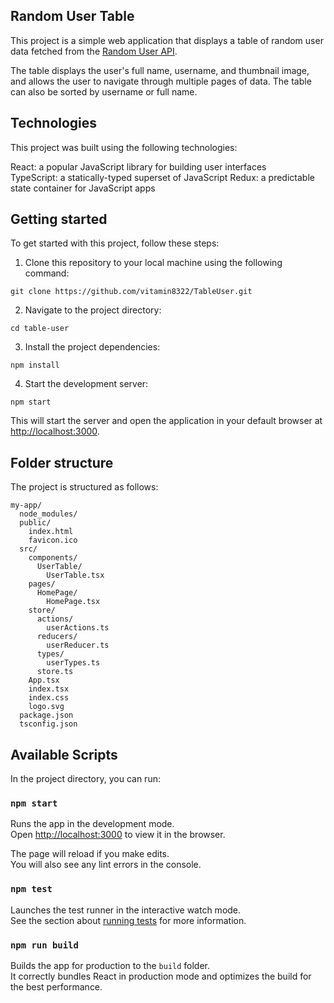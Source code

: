 ## Random User Table

This project is a simple web application that displays a table of random user data fetched from the [Random User API](https://randomuser.me/).

The table displays the user's full name, username, and thumbnail image, and allows the user to navigate through multiple pages of data. The table can also be sorted by username or full name.

## Technologies
This project was built using the following technologies:

React: a popular JavaScript library for building user interfaces <br>
TypeScript: a statically-typed superset of JavaScript
Redux: a predictable state container for JavaScript apps

## Getting started

To get started with this project, follow these steps:

1. Clone this repository to your local machine using the following command:
```
git clone https://github.com/vitamin8322/TableUser.git
```

2. Navigate to the project directory:
```
cd table-user
```

3. Install the project dependencies:
```
npm install
```

4. Start the development server:
```
npm start
```
This will start the server and open the application in your default browser at [http://localhost:3000](http://localhost:3000).

## Folder structure
The project is structured as follows:

```
my-app/
  node_modules/
  public/
    index.html
    favicon.ico
  src/
    components/
      UserTable/
        UserTable.tsx
    pages/
      HomePage/
        HomePage.tsx
    store/
      actions/
        userActions.ts
      reducers/
        userReducer.ts
      types/
        userTypes.ts
      store.ts
    App.tsx
    index.tsx
    index.css
    logo.svg
  package.json
  tsconfig.json
```

## Available Scripts

In the project directory, you can run:

### `npm start`

Runs the app in the development mode.\
Open [http://localhost:3000](http://localhost:3000) to view it in the browser.

The page will reload if you make edits.\
You will also see any lint errors in the console.

### `npm test`

Launches the test runner in the interactive watch mode.\
See the section about [running tests](https://facebook.github.io/create-react-app/docs/running-tests) for more information.

### `npm run build`

Builds the app for production to the `build` folder.\
It correctly bundles React in production mode and optimizes the build for the best performance.
